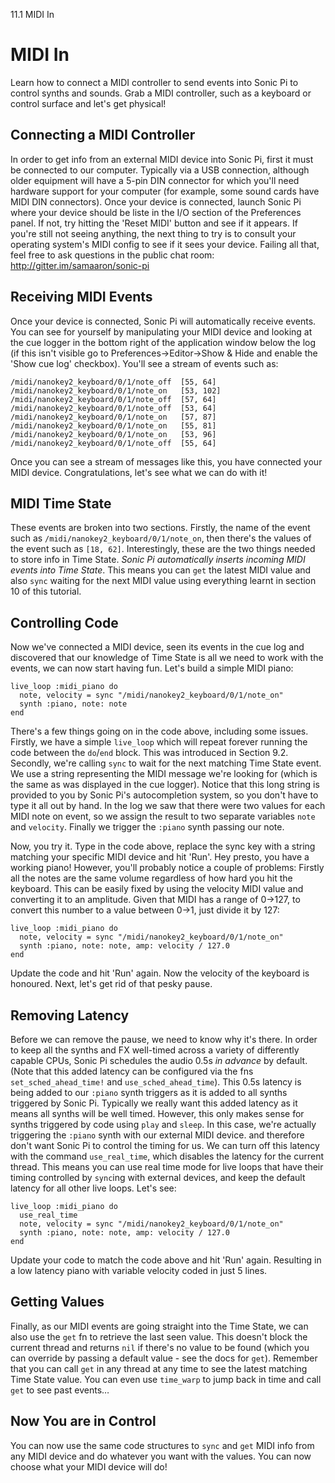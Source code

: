 11.1 MIDI In

# MIDI In

Learn how to connect a MIDI controller to send
events into Sonic Pi to control synths and sounds. Grab a
MIDI controller, such as a keyboard or control surface and let's get
physical!


## Connecting a MIDI Controller

In order to get info from an external MIDI device into Sonic Pi,
first it must be connected to our computer. Typically via
a USB connection, although older equipment will have a 5-pin DIN
connector for which you'll need hardware support for your computer (for
example, some sound cards have MIDI DIN connectors). Once your device
is connected, launch Sonic Pi where your device should be liste in the
I/O section of the Preferences panel. If not, try hitting the 'Reset MIDI'
button and see if it appears. If you're still not seeing anything,
the next thing to try is to consult your operating system's MIDI config
to see if it sees your device. Failing all that, feel free to ask
questions in the public chat room: http://gitter.im/samaaron/sonic-pi

## Receiving MIDI Events

Once your device is connected, Sonic Pi will automatically receive
events. You can see for yourself by manipulating your MIDI device and
looking at the cue logger in the bottom right of the application window
below the log (if this isn't visible go to Preferences->Editor->Show &
Hide and enable the 'Show cue log' checkbox). You'll see a stream of
events such as:

```
/midi/nanokey2_keyboard/0/1/note_off  [55, 64]
/midi/nanokey2_keyboard/0/1/note_on   [53, 102]
/midi/nanokey2_keyboard/0/1/note_off  [57, 64]
/midi/nanokey2_keyboard/0/1/note_off  [53, 64]
/midi/nanokey2_keyboard/0/1/note_on   [57, 87]
/midi/nanokey2_keyboard/0/1/note_on   [55, 81]
/midi/nanokey2_keyboard/0/1/note_on   [53, 96]
/midi/nanokey2_keyboard/0/1/note_off  [55, 64]
```

Once you can see a stream of messages like this, you have connected your MIDI
device. Congratulations, let's see what we can do with it!

## MIDI Time State

These events are broken into two sections. Firstly, the name of
the event such as `/midi/nanokey2_keyboard/0/1/note_on`, then
there's the values of the event such as `[18, 62]`. Interestingly, these
are the two things needed to store info in Time State. *Sonic Pi
automatically inserts incoming MIDI events into Time State*. This means
you can `get` the latest MIDI value and also `sync` waiting for the next
MIDI value using everything learnt in section 10 of this tutorial.

## Controlling Code

Now we've connected a MIDI device, seen its events in the cue log and
discovered that our knowledge of Time State is all we need to work with
the events, we can now start having fun. Let's build a simple MIDI
piano:

```
live_loop :midi_piano do
  note, velocity = sync "/midi/nanokey2_keyboard/0/1/note_on"
  synth :piano, note: note
end
```

There's a few things going on in the code above, including some
issues. Firstly, we have a simple `live_loop` which will repeat forever
running the code between the `do`/`end` block. This was introduced in
Section 9.2. Secondly, we're calling `sync` to wait for the next
matching Time State event. We use a string representing the MIDI message
we're looking for (which is the same as was displayed in the cue
logger). Notice that this long string is provided to you by Sonic Pi's
autocompletion system, so you don't have to type it all out by hand. In
the log we saw that there were two values for each MIDI note on event,
so we assign the result to two separate variables `note` and
`velocity`. Finally we trigger the `:piano` synth passing our note.

Now, you try it. Type in the code above, replace the sync key with a
string matching your specific MIDI device and hit 'Run'. Hey presto, you
have a working piano! However, you'll probably notice a couple of
problems: Firstly all the notes are the same volume regardless of how
hard you hit the keyboard. This can be easily fixed by using the
velocity MIDI value and converting it to an amplitude. Given that MIDI
has a range of 0->127, to convert this number to a value between 0->1,
just divide it by 127:

```
live_loop :midi_piano do
  note, velocity = sync "/midi/nanokey2_keyboard/0/1/note_on"
  synth :piano, note: note, amp: velocity / 127.0
end
```

Update the code and hit 'Run' again. Now the velocity of the keyboard is
honoured. Next, let's get rid of that pesky pause.

## Removing Latency

Before we can remove the pause, we need to know why it's there. In order
to keep all the synths and FX well-timed across a variety of differently
capable CPUs, Sonic Pi schedules the audio 0.5s *in advance* by
default. (Note that this added latency can be configured via the fns
`set_sched_ahead_time!` and `use_sched_ahead_time`). This 0.5s latency
is being added to our `:piano` synth triggers as it is added to all
synths triggered by Sonic Pi. Typically we really want this added
latency as it means all synths will be well timed. However, this only
makes sense for synths triggered by code using `play` and `sleep`. In
this case, we're actually triggering the `:piano` synth with our
external MIDI device. and therefore don't want Sonic Pi to control the
timing for us. We can turn off this latency with the command
`use_real_time`, which disables the latency for the current thread. This
means you can use real time mode for live loops that have their timing
controlled by `sync`ing with external devices, and keep the default
latency for all other live loops. Let's see:

```
live_loop :midi_piano do
  use_real_time
  note, velocity = sync "/midi/nanokey2_keyboard/0/1/note_on"
  synth :piano, note: note, amp: velocity / 127.0
end
```

Update your code to match the code above and hit 'Run' again.
Resulting in a low latency piano with variable velocity
coded in just 5 lines.

## Getting Values

Finally, as our MIDI events are going straight into the Time State, we
can also use the `get` fn to retrieve the last seen value. This doesn't
block the current thread and returns `nil` if there's no value to be
found (which you can override by passing a default value - see the docs
for `get`). Remember that you can call `get` in any thread at any time
to see the latest matching Time State value. You can even use
`time_warp` to jump back in time and call `get` to see past events…


## Now You are in Control

You can now use the same code structures to `sync` and `get` MIDI info
from any MIDI device and do whatever you want with the values.
You can now choose what your MIDI device will do!
